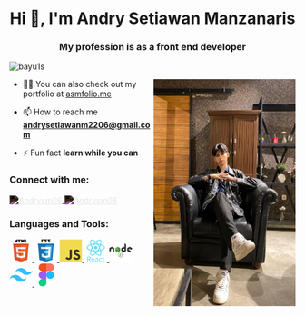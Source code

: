 <h1 align="center">Hi 👋, I'm Andry Setiawan Manzanaris</h1>
<h3 align="center"> 
My profession is as a front end developer</h3>

<p align="left"> <img src="https://komarev.com/ghpvc/?username=bayu1s&label=Profile%20views&color=129e00&style=plastic" alt="bayu1s" /> </p>
<img align="right" alt="Coding" width="250" height="400" src="image.jpg">

- 👨‍💻 You can also check out my portfolio at [asmfolio.me](asmfolio.me)

- 📫 How to reach me **andrysetiawanm2206@gmail.com**

- ⚡ Fun fact **learn while you can**

<h3 align="left">Connect with me:</h3>
<p align="left">

<a href="https://www.linkedin.com/in/andrysetiawan-manzanaris-2809312ab/" target="blank">
  <img align="center" src="https://cdn.jsdelivr.net/npm/simple-icons@3.0.1/icons/linkedin.svg" alt="Andrysm06" height="30" width="40" style="filter: invert(100%);"/>
</a>
<a href="https://www.instagram.com/andrysm06/" target="blank">
  <img align="center" src="https://cdn.jsdelivr.net/npm/simple-icons@3.0.1/icons/instagram.svg" alt="Andrysm06" height="30" width="40" style="filter: invert(100%);"/>
</a>

</p>

<h3 align="left">Languages and Tools:</h3>
<p align="left">
  <a href="https://www.w3.org/html/" target="_blank" rel="noreferrer">
    <img src="https://raw.githubusercontent.com/devicons/devicon/master/icons/html5/html5-original-wordmark.svg" alt="html5" width="40" height="40"/>
  </a>
  <a href="https://www.w3schools.com/css/" target="_blank" rel="noreferrer">
    <img src="https://raw.githubusercontent.com/devicons/devicon/master/icons/css3/css3-original-wordmark.svg" alt="css3" width="40" height="40"/>
  </a>
  <a href="https://developer.mozilla.org/en-US/docs/Web/JavaScript" target="_blank" rel="noreferrer">
    <img src="https://raw.githubusercontent.com/devicons/devicon/master/icons/javascript/javascript-original.svg" alt="javascript" width="40" height="40"/>
  </a>
  <a href="https://reactjs.org/" target="_blank" rel="noreferrer">
    <img src="https://raw.githubusercontent.com/devicons/devicon/master/icons/react/react-original-wordmark.svg" alt="react" width="40" height="40"/>
  </a>
  <a href="https://nodejs.org/" target="_blank" rel="noreferrer">
    <img src="https://raw.githubusercontent.com/devicons/devicon/master/icons/nodejs/nodejs-original-wordmark.svg" alt="nodejs" width="40" height="40"/>
  </a>
  <a href="https://tailwindcss.com/" target="_blank" rel="noreferrer">
    <img src="https://raw.githubusercontent.com/devicons/devicon/master/icons/tailwindcss/tailwindcss-plain.svg" alt="tailwindcss" width="40" height="40"/>
  </a>
  <a href="https://www.figma.com/" target="_blank" rel="noreferrer">
    <img src="https://raw.githubusercontent.com/devicons/devicon/master/icons/figma/figma-original.svg" alt="figma" width="40" height="40"/>
  </a>
</p>
